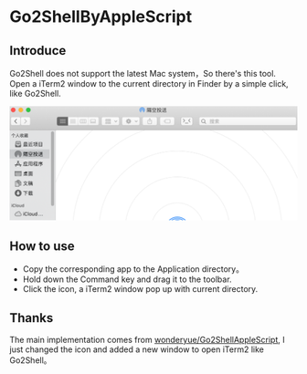 # Go2ShellByAppleScript

## Introduce

Go2Shell does not support the latest Mac system，So there's this tool.
Open a iTerm2 window to the current directory in Finder by a simple click, like Go2Shell.

![](./img/1.png)

## How to use

- Copy the corresponding app to the Application directory。
- Hold down the Command key and drag it to the toolbar.
- Click the icon, a iTerm2 window pop up with current directory.

## Thanks

The main implementation comes from [wonderyue/Go2ShellAppleScript](https://github.com/wonderyue/Go2ShellAppleScript), I just changed the icon and added a new window to open iTerm2 like Go2Shell。